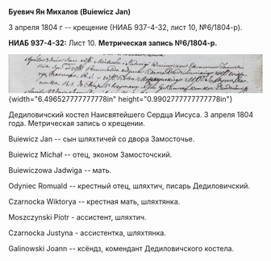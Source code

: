 **Буевич Ян Михалов (Buiewicz Jan)**

3 апреля 1804 г -- крещение (НИАБ 937-4-32, лист 10, №6/1804-р).

**НИАБ 937-4-32:** Лист 10. **Метрическая запись №6/1804-р.**

![](./media/23079aaa32be7d3f3a7959e92298f87edde3264b.png){width="6.496527777777778in"
height="0.9902777777777778in"}

Дедиловичский костел Наисвятейшего Сердца Иисуса. 3 апреля 1804 года.
Метрическая запись о крещении.

Buiewicz Jan -- сын шляхтичей со двора Замосточье.

Buiewicz Michał -- отец, эконом Замосточский.

Buiewiczowa Jadwiga -- мать.

Odyniec Romuald -- крестный отец, шляхтич, писарь Дедиловичский.

Czarnocka Wiktorya -- крестная мать, шляхтянка.

Moszczynski Piotr - ассистент, шляхтич.

Czarnocka Justyna - ассистентка, шляхтянка.

Galinowski Joann -- ксёндз, комендант Дедиловичского костела.
